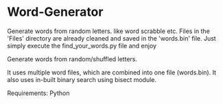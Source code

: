 # Word-Generator
Generate words from random letters. like word scrabble etc.
Files in the 'Files' directory are already cleaned and saved in the 'words.bin' file.
Just simply execute the  find_your_words.py file and enjoy

Generate words from random/shuffled letters.

It uses multiple word files, which are combined into one file (words.bin).
It also uses in-built binary search using bisect module.

Requirements: Python

